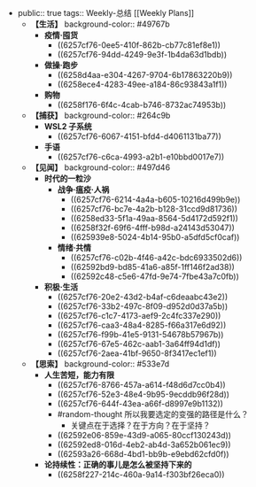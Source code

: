 - public:: true
  tags:: Weekly-总结
  [[Weekly Plans]]
	- **【生活】**
	  background-color:: #49767b
		- **疫情·囤货**
			- ((6257cf76-0ee5-410f-862b-cb77c81ef8e1))
			- ((6257cf76-94dd-4249-9e3f-1b4da63d1bdb))
		- **做操·跑步**
			- ((6258d4aa-e304-4267-9704-6b17863220b9))
			- ((6258ece4-4283-49ee-a184-86c93843a1f1))
		- **购物**
			- ((6258f176-6f4c-4cab-b746-8732ac74953b))
	- **【捕获】**
	  background-color:: #264c9b
		- **WSL2 子系统**
			- ((6257cf76-6067-4151-bfd4-d4061131ba77))
		- **手语**
			- ((6257cf76-c6ca-4993-a2b1-e10bbd0017e7))
	- **【见闻】**
	  background-color:: #497d46
		- **时代的一粒沙**
			- **战争·瘟疫·人祸**
				- ((6257cf76-6214-4a4a-b605-10216d499b9e))
				- ((6257cf76-bc7e-4a2b-b128-31ccd9d81736))
				- ((6258ed33-5f1a-49aa-8564-5d4172d592f1))
				- ((6258f32f-69f6-4fff-b98d-a24143d53047))
				- ((625939e8-5024-4b14-95b0-a5dfd5cf0caf))
			- **情绪·共情**
				- ((6257cf76-c02b-4f46-a42c-bdc6933502d6))
				- ((62592bd9-bd85-41a6-a85f-1ff146f2ad38))
				- ((62592c48-c5e6-47fd-9e74-7fbe43a7c0fb))
		- **积极·生活**
			- ((6257cf76-20e2-43d2-b4af-c6deaabc43e2))
			- ((6257cf76-33b2-497c-8f09-d952d0d37a5b))
			- ((6257cf76-c1c7-4173-aef9-2c4fc337e290))
			- ((6257cf76-caa3-48a4-8285-f66a317e6d92))
			- ((6257cf76-f99b-41e5-9131-54678b57967b))
			- ((6257cf76-67e5-462c-aab1-3a64ff94d1df))
			- ((6257cf76-2aea-41bf-9650-8f3417ec1ef1))
	- **【思索】**
	  background-color:: #533e7d
		- **人生苦短，能力有限**
			- ((6257cf76-8766-457a-a614-f48d6d7cc0b4))
			- ((6257cf76-52e3-48e4-9b95-9ecddb96f28d))
			- ((6257cf76-644f-43ea-a66f-d8997e9b1132))
			- #random-thought 所以我要选定的变强的路径是什么？
				- 关键点在于选择？在于方向？在于坚持？
			- ((62592e06-859e-43d9-a065-80ccf130243d))
			- ((62592ed8-016d-4eb2-ab4d-3a652b061ec9))
			- ((62593a26-668d-4bd1-bb9b-e9ebd62cfd0f))
		- **论持续性：正确的事儿是怎么被坚持下来的**
			- ((6258f227-214c-460a-9a14-f303bf26eca0))
